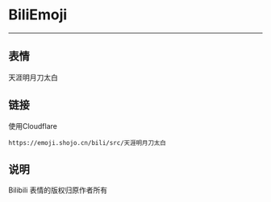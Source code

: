 # BiliEmoji
---
## 表情
天涯明月刀太白
## 链接
使用Cloudflare
```
https://emoji.shojo.cn/bili/src/天涯明月刀太白
```
## 说明
Bilibili 表情的版权归原作者所有

